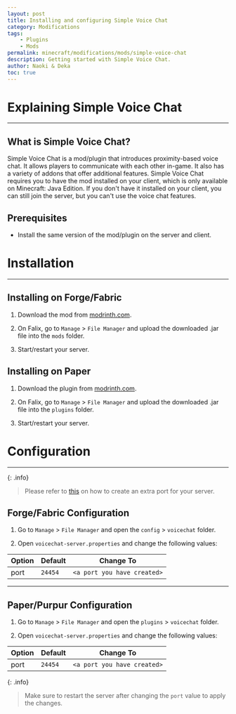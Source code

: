 ```yaml
---
layout: post
title: Installing and configuring Simple Voice Chat
category: Modifications
tags:
    - Plugins
    - Mods
permalink: minecraft/modifications/mods/simple-voice-chat
description: Getting started with Simple Voice Chat.
author: Naoki & Deka
toc: true
---
```


# Explaining Simple Voice Chat
---

## What is Simple Voice Chat?

Simple Voice Chat is a mod/plugin that introduces proximity-based voice chat. It allows players to communicate with each other in-game. It also has a variety of addons that offer additional features. Simple Voice Chat requires you to have the mod installed on your client, which is only available on Minecraft: Java Edition. If you don't have it installed on your client, you can still join the server, but you can't use the voice chat features.


## Prerequisites

- Install the same version of the mod/plugin on the server and client.


# Installation
---

## Installing on Forge/Fabric

1. Download the mod from [modrinth.com](https://modrinth.com/plugin/simple-voice-chat/versions).

2. On Falix, go to `Manage` > `File Manager` and upload the downloaded .jar file into the `mods` folder.

3. Start/restart your server.


## Installing on Paper

1. Download the plugin from [modrinth.com](https://modrinth.com/plugin/simple-voice-chat/versions).

2. On Falix, go to `Manage` > `File Manager` and upload the downloaded .jar file into the `plugins` folder.

3. Start/restart your server.


# Configuration
---

{: .info}
> Please refer to [this](/falix/dashboard/server/extra-port) on how to create an extra port for your server.


## Forge/Fabric Configuration

1. Go to `Manage` > `File Manager` and open the `config` > `voicechat` folder.

2. Open `voicechat-server.properties` and change the following values:

  | Option              | Default  | Change To                         |
  | ------------------- | -------- | --------------------------------- |
  | port                | `24454`  | `<a port you have created>`       |


---
## Paper/Purpur Configuration

1. Go to `Manage` > `File Manager` and open the `plugins` > `voicechat` folder.

2. Open `voicechat-server.properties` and change the following values:

  | Option              | Default  | Change To                         |    
  | ------------------- | -------- | --------------------------------- |
  | port                | `24454`  | `<a port you have created>`       |

{: .info}
> Make sure to restart the server after changing the `port` value to apply the changes.